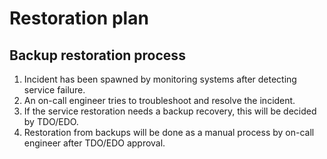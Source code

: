 # Restoration plan

## Backup restoration process
1. Incident has been spawned by monitoring systems after detecting service failure.
2. An on-call engineer tries to troubleshoot and resolve the incident.
3. If the service restoration needs a backup recovery, this will be decided by TDO/EDO.
4. Restoration from backups will be done as a manual process by on-call engineer after TDO/EDO approval.
